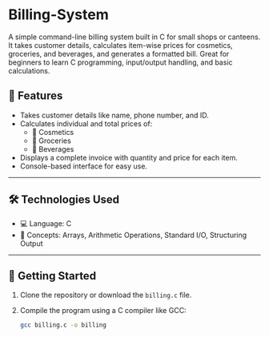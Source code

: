 # Billing-System
A simple command-line billing system built in C for small shops or canteens. It takes customer details, calculates item-wise prices for cosmetics, groceries, and beverages, and generates a formatted bill. Great for beginners to learn C programming, input/output handling, and basic calculations.

## 📌 Features

- Takes customer details like name, phone number, and ID.
- Calculates individual and total prices of:
  - 🧴 Cosmetics
  - 🛒 Groceries
  - 🥤 Beverages
- Displays a complete invoice with quantity and price for each item.
- Console-based interface for easy use.

---

## 🛠 Technologies Used

- 💻 Language: C
- 🧠 Concepts: Arrays, Arithmetic Operations, Standard I/O, Structuring Output

---

## 🚀 Getting Started

1. Clone the repository or download the `billing.c` file.
2. Compile the program using a C compiler like GCC:

   ```bash
   gcc billing.c -o billing

